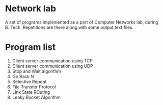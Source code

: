 # Network lab
A set of programs implemented as a part of Computer Networks lab, during B. Tech. Repetitions are there along with some output text files.

# Program list
1) Client server communication using TCP
2) Client server communication using UDP
3) Stop and Wait algorithm
4) Go Back N
5) Selective Repeat
6) File Transfer Protocol
7) Link State ROuting
8) Leaky Bucket Algorithm
